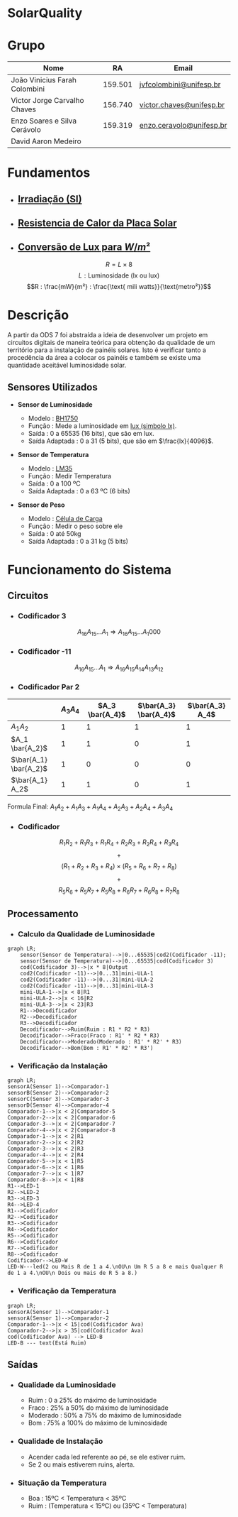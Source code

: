 # SolarQuality

# Grupo

| Nome                          | RA      | Email                    |
| ----------------------------- | ------- | ------------------------ |
| João Vinicius Farah Colombini | 159.501 | jvfcolombini@unifesp.br  |
| Victor Jorge Carvalho Chaves  | 156.740 | victor.chaves@unifesp.br |
| Enzo Soares e Silva Cerávolo  | 159.319 | enzo.ceravolo@unifesp.br |
| David Aaron Medeiro           |         |                          |


# Fundamentos

- ## [Irradiação (SI)](https://en.wikipedia.org/wiki/Irradiance#:~:text=The%20SI%20unit%20of%20irradiance,to%20confusion%20with%20radiant%20intensity)


- ## [Resistencia de Calor da Placa Solar](https://www.eco-greenenergy.com/pt-pt/o-clima-afetara-a-eficiencia-do-painel-solar/#:~:text=Como%20todos%20sabemos%2C%20os%20pain%C3%A9is,durante%20o%20ver%C3%A3o%20e%20inverno.)

- ## [Conversão de Lux para $W/m²$](https://fenix.tecnico.ulisboa.pt/downloadFile/1970719973966843/MasterThesis_70481.pdf)
  
$$R = L \times 8$$
$$L :\text{Luminosidade (lx ou lux)}$$
$$R : \frac{mW}{m²} : \frac{\text{ mili watts}}{\text{metro²}}$$


# Descrição

A partir da ODS 7 foi abstraída a ideia de desenvolver um projeto em circuitos digitais de maneira teórica para obtenção da qualidade de um território para a instalação de painéis solares. Isto é verificar tanto a procedência da área a colocar os painéis e também se existe uma quantidade aceitável luminosidade solar.

## **Sensores Utilizados**
- **Sensor de Luminosidade** 
    - Modelo : [BH1750](https://imasters.com.br/desenvolvimento/como-funciona-o-sensor-de-luz-bh1750)
    - Função : Mede a luminosidade em [lux (simbolo lx)](https://en.wikipedia.org/wiki/Lux).
    - Saída : 0 a 65535 (16 bits), que são em lux.
    - Saída Adaptada : 0 a 31 (5 bits), que são em $\frac{lx}{4096}$.

- **Sensor de Temperatura** 
  - Modelo : [LM35](https://blogmasterwalkershop.com.br/arduino/como-usar-com-arduino-sensor-de-temperatura-lm35)
  - Função : Medir Temperatura
  - Saída : 0 a 100 ºC
  - Saída Adaptada : 0 a 63 ºC (6 bits)

- **Sensor de Peso** 
  - Modelo : [Célula de Carga](https://www.robocore.net/tutoriais/celula-de-carga-hx711-com-arduino)
  - Função : Medir o peso sobre ele
  - Saída : 0 até 50kg
  - Saída Adaptada : 0 a 31 kg (5 bits)



# Funcionamento do Sistema
## Circuitos 

- ### Codificador 3

$$ A_{16} A_{15} \dots A_1 \Rightarrow A_{16} A_{15} \dots A_1 000$$

- ### Codificador -11

$$ A_{16} A_{15} \dots A_1 \Rightarrow A_{16} A_{15} A_{14} A_{13} A_{12}$$

- ### Codificador Par 2

|                       | $A_3 A_4$ | $A_3 \bar{A_4}$ | $\bar{A_3} \bar{A_4}$ | $\bar{A_3} A_4$ |
| --------------------- | --------- | --------------- | --------------------- | --------------- |
| $A_1 A_2$             | 1         | 1               | 1                     | 1               |
| $A_1 \bar{A_2}$       | 1         | 1               | 0                     | 1               |
| $\bar{A_1} \bar{A_2}$ | 1         | 0               | 0                     | 0               |
| $\bar{A_1} A_2$       | 1         | 1               | 0                     | 1               |


Formula Final: $A_1 A_2 + A_1 A_3 + A_1 A_4 + A_2 A_3 + A_2 A_4 + A_3 A_4$

- ### Codificador

$$R_1 R_2 + R_1 R_3 + R_1 R_4 + R_2 R_3 + R_2 R_4 + R_3 R_4$$
$$+$$
$$(R_1 + R_2 + R_3 + R_4) \times (R_5 + R_6 + R_7 + R_8)$$
$$+$$
$$R_5 R_6 + R_5 R_7 + R_5 R_8 + R_6 R_7 + R_6 R_8 + R_7 R_8$$

## Processamento


- ### Calculo da Qualidade de Luminosidade

```mermaid
graph LR; 
    sensor(Sensor de Temperatura)-->|0...65535|cod2(Codificador -11);
    sensor(Sensor de Temperatura)-->|0...65535|cod(Codificador 3)
    cod(Codificador 3)-->|x * 8|Output
    cod2(Codificador -11)-->|0...31|mini-ULA-1
    cod2(Codificador -11)-->|0...31|mini-ULA-2
    cod2(Codificador -11)-->|0...31|mini-ULA-3
    mini-ULA-1-->|x < 8|R1
    mini-ULA-2-->|x < 16|R2
    mini-ULA-3-->|x < 23|R3
    R1-->Decodificador
    R2-->Decodificador
    R3-->Decodificador
    Decodificador-->Ruim(Ruim : R1 * R2 * R3)
    Decodificador-->Fraco(Fraco : R1' * R2 * R3)
    Decodificador-->Moderado(Moderado : R1' * R2' * R3)
    Decodificador-->Bom(Bom : R1' * R2' * R3')
```


- ### Verificação da Instalação

```mermaid
graph LR; 
sensorA(Sensor 1)-->Comparador-1
sensorB(Sensor 2)-->Comparador-2
sensorC(Sensor 3)-->Comparador-3
sensorD(Sensor 4)-->Comparador-4
Comparador-1-->|x < 2|Comparador-5
Comparador-2-->|x < 2|Comparador-6
Comparador-3-->|x < 2|Comparador-7
Comparador-4-->|x < 2|Comparador-8
Comparador-1-->|x < 2|R1
Comparador-2-->|x < 2|R2
Comparador-3-->|x < 2|R3
Comparador-4-->|x < 2|R4
Comparador-5-->|x < 1|R5
Comparador-6-->|x < 1|R6
Comparador-7-->|x < 1|R7
Comparador-8-->|x < 1|R8
R1-->LED-1
R2-->LED-2
R3-->LED-3
R4-->LED-4
R1-->Codificador
R2-->Codificador
R3-->Codificador
R4-->Codificador
R5-->Codificador
R6-->Codificador
R7-->Codificador
R8-->Codificador
Codificador-->LED-W
LED-W---led(2 ou Mais R de 1 a 4.\nOU\n Um R 5 a 8 e mais Qualquer R de 1 a 4.\nOU\n Dois ou mais de R 5 a 8.)
```

- ### Verificação da Temperatura

```mermaid
graph LR; 
sensorA(Sensor 1)-->Comparador-1
sensorA(Sensor 1)-->Comparador-2
Comparador-1-->|x < 15|cod(Codificador Ava)
Comparador-2-->|x > 35|cod(Codificador Ava)
cod(Codificador Ava) --> LED-B
LED-B --- text(Está Ruim)
```


## Saídas

- ### Qualidade da Luminosidade 
  - Ruim : 0 a 25% do máximo de luminosidade 
  - Fraco : 25% a 50% do máximo de luminosidade 
  - Moderado : 50% a 75% do máximo de luminosidade
  - Bom : 75% a 100% do máximo de luminosidade

- ### Qualidade de Instalação
  - Acender cada led referente ao pé, se ele estiver ruim.
  - Se 2 ou mais estiverem ruins, alerta.

- ### Situação da Temperatura
  - Boa : 15ºC < Temperatura < 35ºC
  - Ruim : (Temperatura < 15ºC) ou (35ºC < Temperatura)

